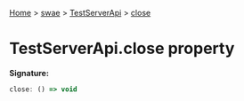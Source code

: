 [Home](./index) &gt; [swae](./swae.md) &gt; [TestServerApi](./swae.testserverapi.md) &gt; [close](./swae.testserverapi.close.md)

# TestServerApi.close property


**Signature:**
```javascript
close: () => void
```
